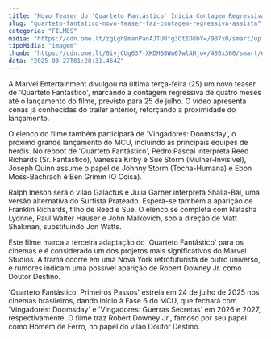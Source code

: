 ```yaml
---
title: "Novo Teaser do 'Quarteto Fantástico' Inicia Contagem Regressiva para o Lançamento"
slug: "quarteto-fantstico-novo-teaser-faz-contagem-regressiva-assista"
categoria: "FILMES"
midia: "https://cdn.ome.lt/zgLgh9manPanAJTU0fg3GtID8bY=/987x0/smart/uploads/conteudo/fotos/Design_sem_nome_-_2025-03-26T220028.370.png"
tipoMidia: "imagem"
thumb: "https://cdn.ome.lt/0iyjCUg637-XKDH68Ww67wlAHjo=/480x360/smart/extras/conteudos/Design_sem_nome_-_2025-03-26T220028.370.png"
data: "2025-03-27T01:28:31.464Z"
---
```


A Marvel Entertainment divulgou na última terça-feira (25) um novo teaser de 'Quarteto Fantástico', marcando a contagem regressiva de quatro meses até o lançamento do filme, previsto para 25 de julho. O vídeo apresenta cenas já conhecidas do trailer anterior, reforçando a proximidade do lançamento.

O elenco do filme também participará de 'Vingadores: Doomsday', o próximo grande lançamento do MCU, incluindo as principais equipes de heróis. No reboot de 'Quarteto Fantástico', Pedro Pascal interpreta Reed Richards (Sr. Fantástico), Vanessa Kirby é Sue Storm (Mulher-Invisível), Joseph Quinn assume o papel de Johnny Storm (Tocha-Humana) e Ebon Moss-Bachrach é Ben Grimm (O Coisa).

Ralph Ineson será o vilão Galactus e Julia Garner interpreta Shalla-Bal, uma versão alternativa do Surfista Prateado. Espera-se também a aparição de Franklin Richards, filho de Reed e Sue. O elenco se completa com Natasha Lyonne, Paul Walter Hauser e John Malkovich, sob a direção de Matt Shakman, substituindo Jon Watts.

Este filme marca a terceira adaptação do 'Quarteto Fantástico' para os cinemas e é considerado um dos projetos mais significativos do Marvel Studios. A trama ocorre em uma Nova York retrofuturista de outro universo, e rumores indicam uma possível aparição de Robert Downey Jr. como Doutor Destino.

'Quarteto Fantástico: Primeiros Passos' estreia em 24 de julho de 2025 nos cinemas brasileiros, dando início à Fase 6 do MCU, que fechará com 'Vingadores: Doomsday' e 'Vingadores: Guerras Secretas' em 2026 e 2027, respectivamente. O filme traz Robert Downey Jr., famoso por seu papel como Homem de Ferro, no papel do vilão Doutor Destino.
